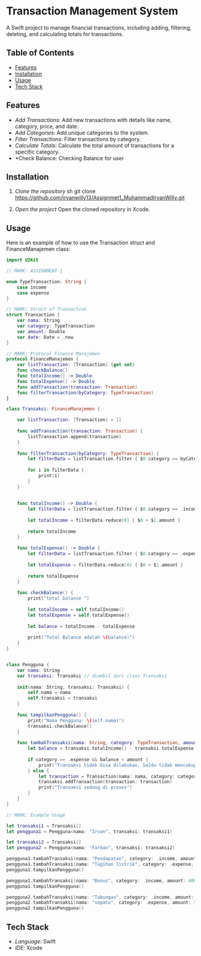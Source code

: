 # Transaction Management System

A Swift project to manage financial transactions, including adding, filtering, deleting, and calculating totals for transactions.

## Table of Contents
- [Features](#features)
- [Installation](#installation)
- [Usage](#usage)
- [Tech Stack](#tech-stack)

## Features

- *Add Transactions*: Add new transactions with details like name, category, price, and date.
- *Add Categories*: Add unique categories to the system.
- *Filter Transactions*: Filter transactions by category.
- *Calculate Totals*: Calculate the total amount of transactions for a specific category.
- *Check Balance: Checking Balance for user

## Installation

1. *Clone the repository*
   sh
   git clone https://github.com/irvanwilly13/Assignmet1_MuhammadIrvanWilly.git
   

2. *Open the project*
   Open the cloned repository in Xcode.

## Usage

Here is an example of how to use the Transaction struct and FinanceManajemen class:

```swift
import UIKit

// MARK: ASSIGNMENT 1

enum TypeTransaction: String {
    case income
    case expense
}

// MARK: Struct of Transaction
struct Transaction {
    var nama: String
    var category: TypeTransaction
    var amount: Double
    var date: Date = .now
}

// MARK: Protocol Finance Manajemen
protocol FinanceManajemen {
    var listTransaction: [Transaction] {get set}
    func checkBalance()
    func totalIncome() -> Double
    func totalExpense() -> Double
    func addTransaction(transaction: Transaction)
    func filterTransaction(byCategory: TypeTransaction)
}

class Transaksi: FinanceManajemen {

    var listTransaction: [Transaction] = []
    
    func addTransaction(transaction: Transaction) {
        listTransaction.append(transaction)
    }
    
    func filterTransaction(byCategory: TypeTransaction) {
        let filterData = listTransaction.filter { $0.category == byCategory }
        
        for i in filterData {
            print(i)
        }
    }
    
    
    func totalIncome() -> Double {
        let filterData = listTransaction.filter { $0.category == .income }
        
        let totalIncome = filterData.reduce(0) { $0 + $1.amount }
        
        return totalIncome
    }
    
    func totalExpense() -> Double {
        let filterData = listTransaction.filter { $0.category == .expense }
        
        let totalExpense = filterData.reduce(0) { $0 + $1.amount }
        
        return totalExpense
    }
    
    func checkBalance() {
        print("total balance ")
        
        let totalIncome = self.totalIncome()
        let totalExpense = self.totalExpense()
        
        let balance = totalIncome - totalExpense
        
        print("Total Balance adalah \(balance)")
    }
}


class Pengguna {
    var nama: String
    var transaksi: Transaksi // diambil dari class Transaksi
    
    init(nama: String, transaksi: Transaksi) {
        self.nama = nama
        self.transaksi = transaksi
    }
    
    func tampilkanPengguna() {
        print("Nama Pengguna: \(self.nama)")
        transaksi.checkBalance()
    }
    
    func tambahTransaksi(nama: String, category: TypeTransaction, amount: Double, date: Date = .now) {
        let balance = transaksi.totalIncome() - transaksi.totalExpense()
        
        if category == .expense && balance < amount {
            print("Transaksi tidak bisa dilakukan. Saldo tidak mencukupi.")
        } else {
            let transaction = Transaction(nama: nama, category: category, amount: amount, date: date)
            transaksi.addTransaction(transaction: transaction)
            print("Transaksi sedang di proses")
        }
    }
}

// MARK: Example Usage

let transaksi1 = Transaksi()
let pengguna1 = Pengguna(nama: "Irvan", transaksi: transaksi1)

let transaksi2 = Transaksi()
let pengguna2 = Pengguna(nama: "Farhan", transaksi: transaksi2)

pengguna1.tambahTransaksi(nama: "Pendapatan", category: .income, amount: 120000)
pengguna1.tambahTransaksi(nama: "Tagihan listrik", category: .expense, amount: 23000)
pengguna1.tampilkanPengguna()

pengguna1.tambahTransaksi(nama: "Bonus", category: .income, amount: 40000)
pengguna1.tampilkanPengguna()

pengguna2.tambahTransaksi(nama: "Tabungan", category: .income, amount: 3000)
pengguna2.tambahTransaksi(nama: "sepatu", category: .expense, amount: 5000)
pengguna2.tampilkanPengguna()

```


## Tech Stack

- *Language*: Swift
- *IDE*: Xcode

